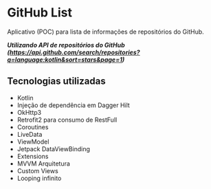 GitHub List
====================================================
Aplicativo (POC) para lista de informações de repositórios do GitHub.

***Utilizando API de repositórios do GitHub (https://api.github.com/search/repositories?q=language:kotlin&sort=stars&page=1)***

Tecnologias utilizadas
----------------------------------
- Kotlin
- Injeção de dependência em Dagger Hilt
- OkHttp3
- Retrofit2 para consumo de RestFull
- Coroutines
- LiveData
- ViewModel
- Jetpack DataViewBinding
- Extensions
- MVVM Arquitetura
- Custom Views
- Looping infinito
